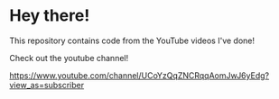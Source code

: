 # Hey there!

This repository contains code from the YouTube videos I've done! 

Check out the youtube channel!

https://www.youtube.com/channel/UCoYzQqZNCRqqAomJwJ6yEdg?view_as=subscriber
